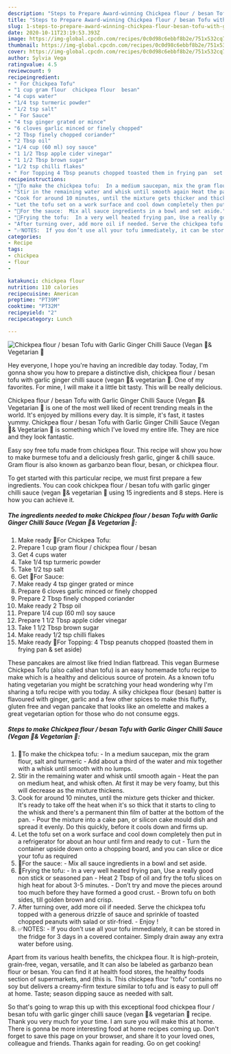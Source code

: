 ```yaml
---
description: "Steps to Prepare Award-winning Chickpea flour / besan Tofu with Garlic Ginger Chilli Sauce (Vegan 🍃&amp;amp; Vegetarian 🍃"
title: "Steps to Prepare Award-winning Chickpea flour / besan Tofu with Garlic Ginger Chilli Sauce (Vegan 🍃&amp;amp; Vegetarian 🍃"
slug: 1-steps-to-prepare-award-winning-chickpea-flour-besan-tofu-with-garlic-ginger-chilli-sauce-vegan-and-amp-vegetarian
date: 2020-10-11T23:19:53.393Z
image: https://img-global.cpcdn.com/recipes/0c0d98c6ebbf8b2e/751x532cq70/chickpea-flour-besan-tofu-with-garlic-ginger-chilli-sauce-vegan-🍃-vegetarian-🍃-recipe-main-photo.jpg
thumbnail: https://img-global.cpcdn.com/recipes/0c0d98c6ebbf8b2e/751x532cq70/chickpea-flour-besan-tofu-with-garlic-ginger-chilli-sauce-vegan-🍃-vegetarian-🍃-recipe-main-photo.jpg
cover: https://img-global.cpcdn.com/recipes/0c0d98c6ebbf8b2e/751x532cq70/chickpea-flour-besan-tofu-with-garlic-ginger-chilli-sauce-vegan-🍃-vegetarian-🍃-recipe-main-photo.jpg
author: Sylvia Vega
ratingvalue: 4.5
reviewcount: 9
recipeingredient:
- " For Chickpea Tofu"
- "1 cup gram flour  chickpea flour  besan"
- "4 cups water"
- "1/4 tsp turmeric powder"
- "1/2 tsp salt"
- " For Sauce"
- "4 tsp ginger grated or mince"
- "6 cloves garlic minced or finely chopped"
- "2 Tbsp finely chopped coriander"
- "2 Tbsp oil"
- "1/4 cup (60 ml) soy sauce"
- "1 1/2 Tbsp apple cider vinegar"
- "1 1/2 Tbsp brown sugar"
- "1/2 tsp chilli flakes"
- " For Topping 4 Tbsp peanuts chopped toasted them in frying pan  set aside"
recipeinstructions:
- "🌻To make the chickpea tofu:  In a medium saucepan, mix the gram flour, salt and turmeric Add about a third of the water and mix together with a whisk until smooth with no lumps."
- "Stir in the remaining water and whisk until smooth again Heat the pan on medium heat, and whisk often. At first it may be very foamy, but this will decrease as the mixture thickens."
- "Cook for around 10 minutes, until the mixture gets thicker and thicker. It&#39;s ready to take off the heat when it&#39;s so thick that it starts to cling to the whisk and there&#39;s a permanent thin film of batter at the bottom of the pan.  Pour the mixture into a cake pan, or silicon cake mould dish and spread it evenly. Do this quickly, before it cools down and firms up."
- "Let the tofu set on a work surface and cool down completely then put in a refrigerator for about an hour until firm and ready to cut Turn the container upside down onto a chopping board, and you can slice or dice your tofu as required"
- "🌻For the sauce:  Mix all sauce ingredients in a bowl and set aside."
- "🌻Frying the tofu:  In a very well heated frying pan, Use a really good non stick or seasoned pan Heat 2 Tbsp of oil and fry the tofu slices on high heat for about 3-5 minutes. Don’t try and move the pieces around too much before they have formed a good crust.  Brown tofu on both sides, till golden brown and crisp."
- "After turning over, add more oil if needed. Serve the chickpea tofu topped with a generous drizzle of sauce and sprinkle of toasted chopped peanuts with salad or stir-fried.  Enjoy !"
- "✅NOTES:  If you don’t use all your tofu immediately, it can be stored in the fridge for 3 days in a covered container. Simply drain away any extra water before using."
categories:
- Recipe
tags:
- chickpea
- flour
- 

katakunci: chickpea flour  
nutrition: 110 calories
recipecuisine: American
preptime: "PT39M"
cooktime: "PT32M"
recipeyield: "2"
recipecategory: Lunch

---
```



![Chickpea flour / besan Tofu with Garlic Ginger Chilli Sauce (Vegan 🍃&amp; Vegetarian 🍃](https://img-global.cpcdn.com/recipes/0c0d98c6ebbf8b2e/751x532cq70/chickpea-flour-besan-tofu-with-garlic-ginger-chilli-sauce-vegan-🍃-vegetarian-🍃-recipe-main-photo.jpg)

Hey everyone, I hope you're having an incredible day today. Today, I'm gonna show you how to prepare a distinctive dish, chickpea flour / besan tofu with garlic ginger chilli sauce (vegan 🍃&amp; vegetarian 🍃. One of my favorites. For mine, I will make it a little bit tasty. This will be really delicious.

Chickpea flour / besan Tofu with Garlic Ginger Chilli Sauce (Vegan 🍃&amp; Vegetarian 🍃 is one of the most well liked of recent trending meals in the world. It's enjoyed by millions every day. It is simple, it's fast, it tastes yummy. Chickpea flour / besan Tofu with Garlic Ginger Chilli Sauce (Vegan 🍃&amp; Vegetarian 🍃 is something which I've loved my entire life. They are nice and they look fantastic.

Easy soy free tofu made from chickpea flour. This recipe will show you how to make burmese tofu and a deliciously fresh garlic, ginger &amp; chilli sauce. Gram flour is also known as garbanzo bean flour, besan, or chickpea flour.


To get started with this particular recipe, we must first prepare a few ingredients. You can cook chickpea flour / besan tofu with garlic ginger chilli sauce (vegan 🍃&amp; vegetarian 🍃 using 15 ingredients and 8 steps. Here is how you can achieve it.

<!--inarticleads1-->

##### The ingredients needed to make Chickpea flour / besan Tofu with Garlic Ginger Chilli Sauce (Vegan 🍃&amp; Vegetarian 🍃:

1. Make ready  🌻For Chickpea Tofu:
1. Prepare 1 cup gram flour / chickpea flour / besan
1. Get 4 cups water
1. Take 1/4 tsp turmeric powder
1. Take 1/2 tsp salt
1. Get  🌻For Sauce:
1. Make ready 4 tsp ginger grated or mince
1. Prepare 6 cloves garlic minced or finely chopped
1. Prepare 2 Tbsp finely chopped coriander
1. Make ready 2 Tbsp oil
1. Prepare 1/4 cup (60 ml) soy sauce
1. Prepare 1 1/2 Tbsp apple cider vinegar
1. Take 1 1/2 Tbsp brown sugar
1. Make ready 1/2 tsp chilli flakes
1. Make ready  🌻For Topping: 4 Tbsp peanuts chopped (toasted them in frying pan &amp; set aside)


These pancakes are almost like fried Indian flatbread. This vegan Burmese Chickpea Tofu (also called shan tofu) is an easy homemade tofu recipe to make which is a healthy and delicious source of protein. As a known tofu hating vegetarian you might be scratching your head wondering why I&#39;m sharing a tofu recipe with you today. A silky chickpea flour (besan) batter is flavoured with ginger, garlic and a few other spices to make this fluffy, gluten free and vegan pancake that looks like an omelette and makes a great vegetarian option for those who do not consume eggs. 

<!--inarticleads2-->

##### Steps to make Chickpea flour / besan Tofu with Garlic Ginger Chilli Sauce (Vegan 🍃&amp; Vegetarian 🍃:

1. 🌻To make the chickpea tofu:  - In a medium saucepan, mix the gram flour, salt and turmeric - Add about a third of the water and mix together with a whisk until smooth with no lumps.
1. Stir in the remaining water and whisk until smooth again - Heat the pan on medium heat, and whisk often. At first it may be very foamy, but this will decrease as the mixture thickens.
1. Cook for around 10 minutes, until the mixture gets thicker and thicker. It&#39;s ready to take off the heat when it&#39;s so thick that it starts to cling to the whisk and there&#39;s a permanent thin film of batter at the bottom of the pan.  - Pour the mixture into a cake pan, or silicon cake mould dish and spread it evenly. Do this quickly, before it cools down and firms up.
1. Let the tofu set on a work surface and cool down completely then put in a refrigerator for about an hour until firm and ready to cut - Turn the container upside down onto a chopping board, and you can slice or dice your tofu as required
1. 🌻For the sauce:  - Mix all sauce ingredients in a bowl and set aside.
1. 🌻Frying the tofu: -  In a very well heated frying pan, Use a really good non stick or seasoned pan - Heat 2 Tbsp of oil and fry the tofu slices on high heat for about 3-5 minutes. - Don’t try and move the pieces around too much before they have formed a good crust.  - Brown tofu on both sides, till golden brown and crisp.
1. After turning over, add more oil if needed. Serve the chickpea tofu topped with a generous drizzle of sauce and sprinkle of toasted chopped peanuts with salad or stir-fried.  - Enjoy !
1. ✅NOTES:  - If you don’t use all your tofu immediately, it can be stored in the fridge for 3 days in a covered container. Simply drain away any extra water before using.


Apart from its various health benefits, the chickpea flour. It is high-protein, grain-free, vegan, versatile, and It can also be labeled as garbanzo bean flour or besan. You can find it at health food stores, the healthy foods section of supermarkets, and (this is. This chickpea flour &#34;tofu&#34; contains no soy but delivers a creamy-firm texture similar to tofu and is easy to pull off at home. Taste; season dipping sauce as needed with salt. 

So that's going to wrap this up with this exceptional food chickpea flour / besan tofu with garlic ginger chilli sauce (vegan 🍃&amp; vegetarian 🍃 recipe. Thank you very much for your time. I am sure you will make this at home. There is gonna be more interesting food at home recipes coming up. Don't forget to save this page on your browser, and share it to your loved ones, colleague and friends. Thanks again for reading. Go on get cooking!
